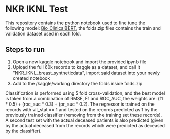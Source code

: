 # NKR IKNL Test
This repository contains the python notebook used to fine tune the following model: [Bio_ClinicalBERT](https://huggingface.co/emilyalsentzer/Bio_ClinicalBERT), the folds.zip files contains the train and validation dataset used in each fold.

## Steps to run
1) Open a new kaggle notebook and import the provided ipynb file
2) Upload the full 60k records to kaggle as a dataset, and call it "NKR_IKNL_breast_syntheticdata", import said dataset into your newly created notebook
3) Add to the /kaggle/working directory the folds inside folds.zip


Classification is performed using 5 fold cross-validation, and the best model is taken from a combination of RMSE, F1 and ROC_AUC, the weights are: (f1 * 0.5) + (roc_auc * 0.3) + (pr_auc * 0.2).
The regressor is trained on the records with vit_stat == 1 and tested on the records predicted as 1 by the previously trained classifier (removing from the training set these records). A second test set with the actual deceased patients is also predicted (given by the actual deceased from the records which were predicted as deceased by the classifier).
